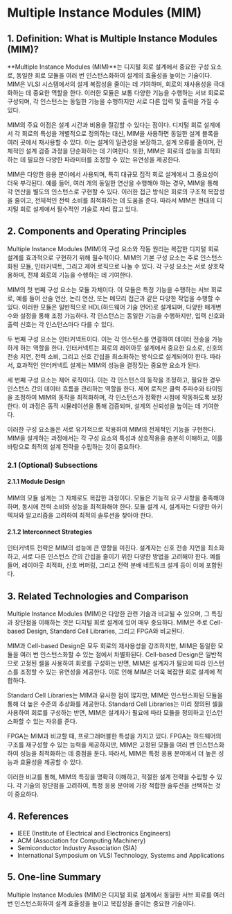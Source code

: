 # Multiple Instance Modules (MIM)

## 1. Definition: What is **Multiple Instance Modules (MIM)**?
**Multiple Instance Modules (MIM)**는 디지털 회로 설계에서 중요한 구성 요소로, 동일한 회로 모듈을 여러 번 인스턴스화하여 설계의 효율성을 높이는 기술이다. MIM은 VLSI 시스템에서의 설계 복잡성을 줄이는 데 기여하며, 회로의 재사용성을 극대화하는 데 중요한 역할을 한다. 이러한 모듈은 보통 다양한 기능을 수행하는 서브 회로로 구성되며, 각 인스턴스는 동일한 기능을 수행하지만 서로 다른 입력 및 출력을 가질 수 있다.

MIM의 주요 이점은 설계 시간과 비용을 절감할 수 있다는 점이다. 디지털 회로 설계에서 각 회로의 특성을 개별적으로 정의하는 대신, MIM을 사용하면 동일한 설계 블록을 여러 곳에서 재사용할 수 있다. 이는 설계의 일관성을 보장하고, 설계 오류를 줄이며, 전체적인 설계 검증 과정을 단순화하는 데 기여한다. 또한, MIM은 회로의 성능을 최적화하는 데 필요한 다양한 파라미터를 조정할 수 있는 유연성을 제공한다.

MIM은 다양한 응용 분야에서 사용되며, 특히 대규모 집적 회로 설계에서 그 중요성이 더욱 부각된다. 예를 들어, 여러 개의 동일한 연산을 수행해야 하는 경우, MIM을 통해 각 연산을 별도의 인스턴스로 구현할 수 있다. 이러한 접근 방식은 회로의 구조적 복잡성을 줄이고, 전체적인 전력 소비를 최적화하는 데 도움을 준다. 따라서 MIM은 현대의 디지털 회로 설계에서 필수적인 기술로 자리 잡고 있다.

## 2. Components and Operating Principles
Multiple Instance Modules (MIM)의 구성 요소와 작동 원리는 복잡한 디지털 회로 설계를 효과적으로 구현하기 위해 필수적이다. MIM의 기본 구성 요소는 주로 인스턴스화된 모듈, 인터커넥트, 그리고 제어 로직으로 나눌 수 있다. 각 구성 요소는 서로 상호작용하며, 전체 회로의 기능을 수행하는 데 기여한다.

MIM의 첫 번째 구성 요소는 모듈 자체이다. 이 모듈은 특정 기능을 수행하는 서브 회로로, 예를 들어 산술 연산, 논리 연산, 또는 메모리 접근과 같은 다양한 작업을 수행할 수 있다. 이러한 모듈은 일반적으로 HDL(하드웨어 기술 언어)로 설계되며, 다양한 매개변수와 설정을 통해 조정 가능하다. 각 인스턴스는 동일한 기능을 수행하지만, 입력 신호와 출력 신호는 각 인스턴스마다 다를 수 있다.

두 번째 구성 요소는 인터커넥트이다. 이는 각 인스턴스를 연결하여 데이터 전송을 가능하게 하는 역할을 한다. 인터커넥트는 회로의 레이아웃 설계에서 중요한 요소로, 신호의 전송 지연, 전력 소비, 그리고 신호 간섭을 최소화하는 방식으로 설계되어야 한다. 따라서, 효과적인 인터커넥트 설계는 MIM의 성능을 결정짓는 중요한 요소가 된다.

세 번째 구성 요소는 제어 로직이다. 이는 각 인스턴스의 동작을 조정하고, 필요한 경우 인스턴스 간의 데이터 흐름을 관리하는 역할을 한다. 제어 로직은 클럭 주파수와 타이밍을 조정하여 MIM의 동작을 최적화하며, 각 인스턴스가 정확한 시점에 작동하도록 보장한다. 이 과정은 동적 시뮬레이션을 통해 검증되며, 설계의 신뢰성을 높이는 데 기여한다.

이러한 구성 요소들은 서로 유기적으로 작용하여 MIM의 전체적인 기능을 구현한다. MIM을 설계하는 과정에서는 각 구성 요소의 특성과 상호작용을 충분히 이해하고, 이를 바탕으로 최적의 설계 전략을 수립하는 것이 중요하다.

### 2.1 (Optional) Subsections
#### 2.1.1 Module Design
MIM의 모듈 설계는 그 자체로도 복잡한 과정이다. 모듈은 기능적 요구 사항을 충족해야 하며, 동시에 전력 소비와 성능을 최적화해야 한다. 모듈 설계 시, 설계자는 다양한 아키텍처와 알고리즘을 고려하여 최적의 솔루션을 찾아야 한다. 

#### 2.1.2 Interconnect Strategies
인터커넥트 전략은 MIM의 성능에 큰 영향을 미친다. 설계자는 신호 전송 지연을 최소화하고, 서로 다른 인스턴스 간의 간섭을 줄이기 위한 다양한 방법을 고려해야 한다. 예를 들어, 레이아웃 최적화, 신호 버퍼링, 그리고 전력 분배 네트워크 설계 등이 이에 포함된다.

## 3. Related Technologies and Comparison
Multiple Instance Modules (MIM)은 다양한 관련 기술과 비교될 수 있으며, 그 특징과 장단점을 이해하는 것은 디지털 회로 설계에 있어 매우 중요하다. MIM은 주로 Cell-based Design, Standard Cell Libraries, 그리고 FPGA와 비교된다.

MIM과 Cell-based Design은 모두 회로의 재사용성을 강조하지만, MIM은 동일한 모듈을 여러 번 인스턴스화할 수 있는 점에서 차별화된다. Cell-based Design은 일반적으로 고정된 셀을 사용하여 회로를 구성하는 반면, MIM은 설계자가 필요에 따라 인스턴스를 조정할 수 있는 유연성을 제공한다. 이로 인해 MIM은 더욱 복잡한 회로 설계에 적합하다.

Standard Cell Libraries는 MIM과 유사한 점이 많지만, MIM은 인스턴스화된 모듈을 통해 더 높은 수준의 추상화를 제공한다. Standard Cell Libraries는 미리 정의된 셀을 사용하여 회로를 구성하는 반면, MIM은 설계자가 필요에 따라 모듈을 정의하고 인스턴스화할 수 있는 자유를 준다.

FPGA는 MIM과 비교할 때, 프로그래머블한 특성을 가지고 있다. FPGA는 하드웨어의 구조를 재구성할 수 있는 능력을 제공하지만, MIM은 고정된 모듈을 여러 번 인스턴스화하여 성능을 최적화하는 데 중점을 둔다. 따라서, MIM은 특정 응용 분야에서 더 높은 성능과 효율성을 제공할 수 있다.

이러한 비교를 통해, MIM의 특징을 명확히 이해하고, 적절한 설계 전략을 수립할 수 있다. 각 기술의 장단점을 고려하여, 특정 응용 분야에 가장 적합한 솔루션을 선택하는 것이 중요하다.

## 4. References
- IEEE (Institute of Electrical and Electronics Engineers)
- ACM (Association for Computing Machinery)
- Semiconductor Industry Association (SIA)
- International Symposium on VLSI Technology, Systems and Applications

## 5. One-line Summary
Multiple Instance Modules (MIM)은 디지털 회로 설계에서 동일한 서브 회로를 여러 번 인스턴스화하여 설계 효율성을 높이고 복잡성을 줄이는 중요한 기술이다.